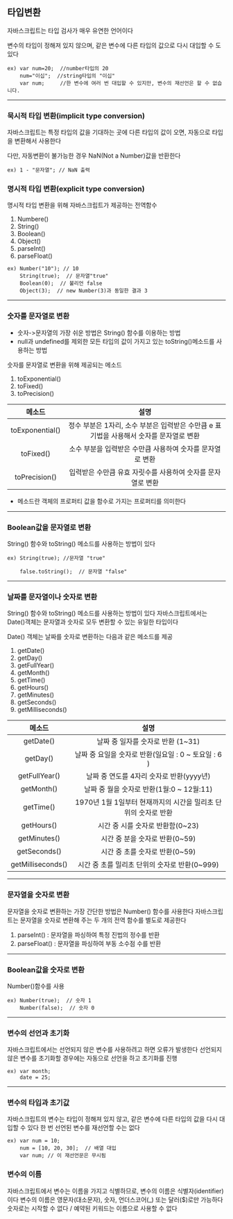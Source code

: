 ## 타입변환

자바스크립트는 타입 검사가 매우 유연한 언어이다 

변수의 타입이 정해져 있지 않으며, 같은 변수에 다른 타입의 값으로 다시 대입할 수 도 있다
```
ex) var num=20;  //number타입의 20
    num="이십";  //string타입의 "이십"
    var num;     //한 변수에 여러 번 대입할 수 있지만, 변수의 재선언은 할 수 없습니다. 
```

---

### 묵시적 타입 변환(implicit type conversion)

자바스크립트는 특정 타입의 값을 기대하는 곳에 다른 타입의 값이 오면, 자동으로 타입을 변환해서 사용한다

다만, 자동변환이 불가능한 경우 NaN(Not a Number)값을 반환한다
```
ex) 1 - "문자열"; // NaN 출력
```

### 명시적 타입 변환(explicit type conversion)

명시적 타입 변환을 위해 자바스크립트가 제공하는 전역함수

1. Numbere()
2. String()
3. Boolean()
4. Object()
5. parseInt()
6. parseFloat()
```
ex) Number("10"); // 10
    String(true);  // 문자열"true"
    Boolean(0);  // 불리언 false
    Object(3);  // new Number(3)과 동일한 결과 3
```
---

### 숫자를 문자열로 변환

* 숫자->문자열의 가장 쉬운 방법은 String() 함수를 이용하는 방법
* null과 undefined를 제외한 모든 타입의 값이 가지고 있는 toString()메소드를 사용하는 방법

숫자를 문자열로 변환을 위해 제공되는 메소드

1. toExponential()
2. toFixed()
3. toPrecision()

|메소드|설명|
|:--:|:--:|
|toExponential()|정수 부분은 1자리, 소수 부분은 입력받은 수만큼 e 표기법을 사용해서 숫자를 문자열로 변환|
|toFixed()|소수 부분을 입력받은 수만큼 사용하여 숫자를 문자열로 변환|
|toPrecision()|입력받은 수만큼 유효 자릿수를 사용하여 숫자를 문자열로 변환|

* 메소드란 객체의 프로퍼티 값을 함수로 가지는 프로퍼티를 의미한다

---

### Boolean값을 문자열로 변환

String() 함수와 toString() 메소드를 사용하는 방법이 있다
```
ex) String(true); //문자열 "true"

    false.toString();  // 문자열 "false"
```
---

### 날짜를 문자열이나 숫자로 변환

String() 함수와 toString() 메소드를 사용하는 방법이 있다
자바스크립트에서는 Date()객체는 문자열과 숫자로 모두 변환할 수 있는 유일한 타입이다

Date() 객체는 날짜를 숫자로 변환하는 다음과 같은 메소드를 제공

1. getDate()
2. getDay()
3. getFullYear()
4. getMonth()
5. getTime()
6. getHours()
7. getMinutes()
8. getSeconds()
9. getMilliseconds()

|메소드|설명|
|:--:|:--:|
|getDate()|날짜 중 일자를 숫자로 반환 (1~31)|
|getDay()|날짜 중 요일을 숫자로 반환(일요일 : 0 ~ 토요일 : 6 )|
|getFullYear()|날짜 중 연도를 4자리 숫자로 반환(yyyy년)|
|getMonth()|날짜 중 월을 숫자로 반환(1월:0 ~ 12월:11)|
|getTime()|1970년 1월 1일부터 현재까지의 시간을 밀리초 단위의 숫자로 반환|
|getHours()|시간 중 시를 숫자로 반환함(0~23)|
|getMinutes()|시간 중 분을 숫자로 반환(0~59)|
|getSeconds()|시간 중 초를 숫자로 반환(0~59)|
|getMilliseconds()|시간 중 초를 밀리초 단위의 숫자로 반환(0~999)|

---

### 문자열을 숫자로 변환

문자열을 숫자로 변환하는 가장 간단한 방법은 Number() 함수를 사용한다
자바스크립트는 문자열을 숫자로 변환해 주는 두 개의 전역 함수를 별도로 제공한다

1. parseInt() : 문자열을 파싱하여 특정 진법의 정수를 반환
2. parseFloat() : 문자열을 파싱하여 부동 소수점 수를 반환

---

### Boolean값을 숫자로 변환

Number()함수를 사용
```
ex) Number(true);  // 숫자 1
    Number(false);  // 숫자 0
```
---

### 변수의 선언과 초기화

자바스크립트에서는 선언되지 않은 변수를 사용하려고 하면 오류가 발생한다
선언되지 않은 변수를 초기화할 경우에는 자동으로 선언을 하고 초기화를 진행
```
ex) var month;
    date = 25;
```

---
### 변수의 타입과 초기값

자바스크립트의 변수는 타입이 정해져 있지 않고, 같은 변수에 다른 타입의 값을 다시 대입할 수 있다
한 번 선언된 변수를 재선언할 수는 없다
```
ex) var num = 10;
    num = [10, 20, 30];  // 배열 대입
    var num; // 이 재선언문은 무시됨
```
### 변수의 이름

자바스크립트에서 변수는 이름을 가지고 식별하므로, 변수의 이름은 식별자(identifier)이다
변수의 이름은 영문자(대소문자), 숫자, 언더스코어(_) 또는 달러($)로만 가능하다
숫자로는 시작할 수 없다 / 예약된 키워드는 이름으로 사용할 수 없다






